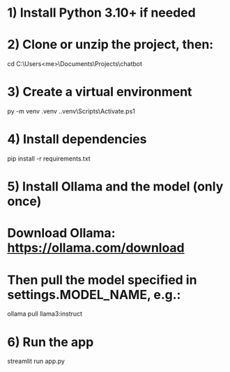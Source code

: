 # 1) Install Python 3.10+ if needed
# 2) Clone or unzip the project, then:
cd C:\Users\<me>\Documents\Projects\chatbot

# 3) Create a virtual environment
py -m venv .venv
.\.venv\Scripts\Activate.ps1

# 4) Install dependencies
pip install -r requirements.txt

# 5) Install Ollama and the model (only once)
# Download Ollama: https://ollama.com/download
# Then pull the model specified in settings.MODEL_NAME, e.g.:
ollama pull llama3:instruct

# 6) Run the app
streamlit run app.py
